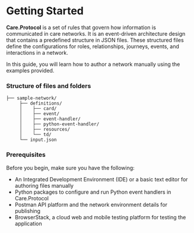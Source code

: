 # Getting Started

**Care.Protocol** is a set of rules that govern how information is communicated in care networks. It is an event-driven architecture design that contains a predefined structure in JSON files. These structured files define the configurations for roles, relationships, journeys, events, and interactions in a network.

In this guide, you will learn how to author a network manually using the examples provided.

### Structure of files and folders

```
├── sample-network/
     ├── definitions/
     │    ├── card/
     │    ├── event/
     │    ├── event-handler/
     │    ├── python-event-handler/
     │    ├── resources/
     │    └── td/
     └── input.json 
```

### Prerequisites

Before you begin, make sure you have the following:

* An Integrated Development Environment (IDE) or a basic text editor for authoring files manually
* Python packages to configure and run Python event handlers in Care.Protocol
* Postman API platform and the network environment details for publishing
* BrowserStack, a cloud web and mobile testing platform for testing the application

